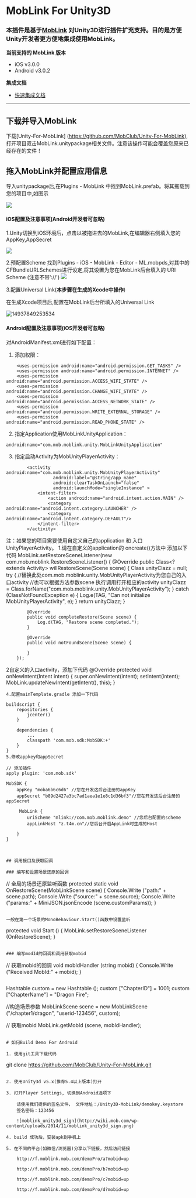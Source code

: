 # MobLink For Unity3D 

### 本插件是基于[MobLink](http://moblink.mob.com/) 对Unity3D进行插件扩充支持。目的是方便Unity开发者更方便地集成使用MobLink。

**当前支持的 MobLink 版本**

- iOS v3.0.0
- Android v3.0.2

**集成文档**

- [快速集成文档](http://wiki.mob.com/moblink-unity3d-doc/)

----

## 下载并导入MobLink

下载[Unity-For-MobLink] (https://github.com/MobClub/Unity-For-MobLink),打开项目双击MobLink.unitypackage相关文件。注意该操作可能会覆盖您原来已经存在的文件！ 



## 拖入MobLink并配置应用信息

导入unitypackage后,在Plugins - MobLink 中找到MobLink.prefab。将其拖载到您的项目中,如图示

![](https://lh3.googleusercontent.com/-RvxnRpiii5w/WUDd_EPdm4I/AAAAAAAABlc/QwRZ5BngtOwnjifRJhfFvN1MAAFaBL33wCHMYCw/I/14974233545014.jpg)

#### iOS配置及注意事项(Android开发者可忽略)
1.Unity切换到iOS环境后，点击以被拖进去的MobLink,在编辑器右侧填入您的AppKey,AppSecret

![](https://lh3.googleusercontent.com/-sN5_9Oe_iHg/WUDekgFs53I/AAAAAAAABlk/oEliwwhY0BwIQda9ney-K_8yPcfK3CbEACHMYCw/I/14974235048946.jpg)

2.预配置Scheme
找到Plugins - iOS - MobLink - Editor - ML.mobpds,对其中的CFBundleURLSchemes进行设定,将其设置为您在MobLink后台填入的 URI Scheme (注意不带'://')
![](https://lh3.googleusercontent.com/-ICTLNLOe3QE/WnvzPVRUAyI/AAAAAAAABno/z31bgFIllzYxjm7ltZzsvAxKPD_TDmzHQCHMYCw/I/scheme.png)


3.配置Universal Link(**本步骤在生成的Xcode中操作**)

在生成Xcode项目后,配置在MobLink后台所填入的Universal Link

![14937849253534](https://lh3.googleusercontent.com/-sj8hXdc0WUA/WQlemadRzLI/AAAAAAAABj8/Jh9JQ2YkEWIONNeqHXsAnhioSP16FCs_gCHM/I/14937849253534.png)


#### Android配置及注意事项(iOS开发者可忽略)
对AndroidManifest.xml进行如下配置：

1. 添加权限：
```
	<uses-permission android:name="android.permission.GET_TASKS" />
	<uses-permission android:name="android.permission.INTERNET" />
	<uses-permission android:name="android.permission.ACCESS_WIFI_STATE" />
	<uses-permission android:name="android.permission.CHANGE_WIFI_STATE" />
	<uses-permission android:name="android.permission.ACCESS_NETWORK_STATE" />
	<uses-permission android:name="android.permission.WRITE_EXTERNAL_STORAGE" />
	<uses-permission android:name="android.permission.READ_PHONE_STATE" />
```
2. 指定Application使用MobLinkUnityApplication：
```
android:name="com.mob.moblink.unity.MobLinkUnityApplication"
```

3. 指定启动Activity为MobUnityPlayerActivity：
```
        <activity android:name="com.mob.moblink.unity.MobUnityPlayerActivity"
                  android:label="@string/app_name"
				  android:clearTaskOnLaunch="false"
				  android:launchMode="singleInstance" >
            <intent-filter>
                <action android:name="android.intent.action.MAIN" />
                <category android:name="android.intent.category.LAUNCHER" />
				<category android:name="android.intent.category.DEFAULT"/>
            </intent-filter>
        </activity>
```
注：如果您的项目需要使用自定义自己的application 和 入口 UnityPlayerActivity。 
1.请在自定义的application的 oncreate()方法中 添加以下代码
MobLink.setRestoreSceneListener(new com.mob.moblink.RestoreSceneListener() {
			@Override
			public Class<? extends Activity> willRestoreScene(Scene scene) {
				Class unityClazz = null;
				try {
					//替换此处com.mob.moblink.unity.MobUnityPlayerActivity为您自己的入口activity
					//也可以根据方法参数scene 执行调用打开相应的activity
					unityClazz = Class.forName("com.mob.moblink.unity.MobUnityPlayerActivity");
				} catch (ClassNotFoundException e) {
					Log.e(TAG, "Can not initialize MobUnityPlayerActivity", e);
				}
				return unityClazz;
			}

			@Override
			public void completeRestore(Scene scene) {
				Log.d(TAG, "Restore scene completed.");
			}

			@Override
			public void notFoundScene(Scene scene) {

			}
		});
2自定义的入口activity，添加下代码
	@Override
	protected void onNewIntent(Intent intent) {
		super.onNewIntent(intent);
		setIntent(intent);
		MobLink.updateNewIntent(getIntent(), this);
	}
```
4.配置mainTemplate.gradle 添加一下代码

buildscript {
    repositories {
        jcenter()
    }
 
    dependencies {
        ...
        classpath 'com.mob.sdk:MobSDK:+'
    }
}
5.修改appkey和appSecret

// 添加插件
apply plugin: 'com.mob.sdk'

MobSDK {
    appKey "moba6b6c6d6" //您在开发这后台注册的appKey
    appSecret "b89d2427a3bc7ad1aea1e1e8c1d36bf3"//您在开发这后台注册的appSecret

     MobLink {
        uriScheme "mlink://com.mob.moblink.demo" //您后台配置的scheme
        appLinkHost "z.t4m.cn"//您后台开启AppLink时生成的Host
 
    }
}



## 调用接口及获取回调

### 编写和设置场景还原的回调

```
// 全局的场景还原监听函数
protected static void OnRestoreScene(MobLinkScene scene)
{
	Console.Write ("path:" + scene.path);
	Console.Write ("source:" + scene.source);
	Console.Write ("params:" + MiniJSON.jsonEncode (scene.customParams));
}
```

一般在第一个场景的MonoBehaviour.Start()函数中设置监听

```
protected void Start () {
	MobLink.setRestoreSceneListener (OnRestoreScene);
}
```

### 编写modId的回调和调用获取mobid

```
// 获取mobid的回调
void mobIdHandler (string mobid)
{
	Console.Write ("Received MobId:" + mobid);
}
```

```
Hashtable custom = new Hashtable ();
custom ["ChapterID"] = 1001;
custom ["ChapterName"] = "Dragon Fire";

//构造场景参数
MobLinkScene scene = new MobLinkScene ("/chapter1/dragon", "userid-123456", custom);

// 获取mobid
MobLink.getMobId (scene, mobIdHandler);
```

# 如何Build Demo For Android 

1. 使用git工具下载代码

```
git clone https://github.com/MobClub/Unity-For-MobLink.git
```

2. 使用Unity3d v5.x(推荐5.4以上版本)打开

3. 打开Player Settings, 切换到Android选项下
 
    请使用我们提供的签名文件， 文件地址：/Unity3D-MobLink/demokey.keystore
    签名密码：123456
    
    ![moblink_unity3d_sign](http://wiki.mob.com/wp-content/uploads/2014/11/moblink_unity3d_sign.png)
    
4. build 成功后，安装apk到手机上

5. 在不同的平台(如微信/浏览器)分享以下链接，然后访问链接
    
    http://f.moblink.mob.com/demoPro/a?mobid=up
        
    http://f.moblink.mob.com/demoPro/b?mobid=up
    
    http://f.moblink.mob.com/demoPro/c?mobid=up
    
    http://f.moblink.mob.com/demoPro/d?mobid=up
    


